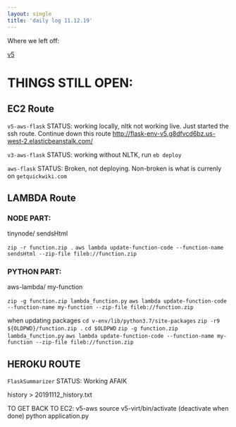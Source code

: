 ```yaml
---
layout: single
title: 'daily log 11.12.19'
---
```


Where we left off:

[v5](http://flask-env-v5.g8dfvcd6bz.us-west-2.elasticbeanstalk.com/)

# THINGS STILL OPEN:

## EC2 Route
`v5-aws-flask`
STATUS: working locally, nltk not working live. Just started the ssh route. Continue down this route
http://flask-env-v5.g8dfvcd6bz.us-west-2.elasticbeanstalk.com/


`v3-aws-flask` 
STATUS: working without NLTK, run `eb deploy`

`aws-flask` 
STATUS: Broken, not deploying. Non-broken is what is currenly on `getquickwiki.com`


## LAMBDA Route

### NODE PART:
tinynode/ sendsHtml

`zip -r function.zip .`
`aws lambda update-function-code --function-name sendsHtml --zip-file fileb://function.zip`

### PYTHON PART:
aws-lambda/ my-function

`zip -g function.zip lambda_function.py`
`aws lambda update-function-code --function-name my-function --zip-file fileb://function.zip`

when updating packages
`cd v-env/lib/python3.7/site-packages`
`zip -r9 ${OLDPWD}/function.zip .`
`cd $OLDPWD`
`zip -g function.zip lambda_function.py`
`aws lambda update-function-code --function-name my-function --zip-file fileb://function.zip`



## HEROKU ROUTE

`FlaskSummarizer`
STATUS: Working AFAIK


history > 20191112_history.txt


TO GET BACK TO EC2:
v5-aws
source v5-virt/bin/activate
(deactivate when done)
python application.py
